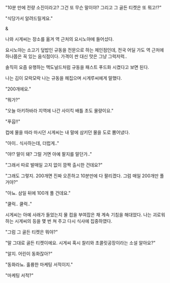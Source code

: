 "10분 만에 전량 소진이라고? 그건 또 무슨 말이야? 그리고 그 골든 티켓은 또 뭐고!?"

"식당가서 알려드릴게요."

&

나와 시게씨는 장소를 옮겨 역 근처의 요시노야에 들어섰다.

요시노야는 소고기 덮밥인 규동을 전문으로 하는 체인점인데, 전국 어딜 가도 역 근처에 하나쯤은 꼭 있는 음식점이다. 가격이 싼 대신 맛은 그냥 그럭저럭..

솔직히 요즘 유행하는 맥도널드처럼 규동을 패스트 푸드화 시켰다고 보면 된다.

나는 김이 모락모락 나는 규동을 헤집으며 시게루씨에게 말했다.

"200개에요."

"뭐가?"

"오늘 아키하바라 지역에 나간 사이킥 배틀 초도 물량이요."

"푸웁!!"

컵에 물을 따라 마시던 시게씨는 내 말에 삼키던 물을 도로 뿜어냈다.

"아이.. 식사하는데, 더럽게.."

"야!? 말이 돼? 그럴 거면 아예 팔지를 말던가.."

"그래서 따로 발매일 고지 없이 깜짝 출시한 건데요?"

"그래도 그렇지. 200개면 진짜 오픈하고 10분만에 다 팔리겠다. 그럼 매일 200개만 풀 거야?"

"아뇨. 삼일 뒤에 100개 풀 건데요."

"쿨럭.. 쿨럭.."

시게씨는 아예 사래가 들었는지 물 컵을 부여잡은 채 계속 기침을 해대었다. 나는 괴로워하는 시게씨의 등을 몇 번 쳐 주고 다시 식사에 집중하였다.

"그럼 그 골든 티켓은 뭐야?"

"말 그대로 골든 티켓이에요. 시게씨 혹시 찰리와 초콜릿공장이라는 소설 알아요?"

"알지. 어린이 동화잖아?"

"동화라뇨. 훌륭한 마케팅 서적이지."

"마케팅 서적?"
